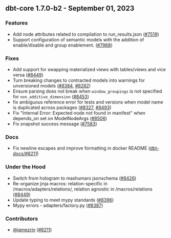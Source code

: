 ## dbt-core 1.7.0-b2 - September 01, 2023

### Features

- Add node attributes related to compilation to run_results.json ([#7519](https://github.com/dbt-labs/dbt-core/issues/7519))
- Support configuration of semantic models with the addition of enable/disable and group enablement. ([#7968](https://github.com/dbt-labs/dbt-core/issues/7968))

### Fixes

- Add support for swapping materialized views with tables/views and vice versa ([#8449](https://github.com/dbt-labs/dbt-core/issues/8449))
- Turn breaking changes to contracted models into warnings for unversioned models ([#8384](https://github.com/dbt-labs/dbt-core/issues/8384), [#8282](https://github.com/dbt-labs/dbt-core/issues/8282))
- Ensure parsing does not break when `window_groupings` is not specified for `non_additive_dimension` ([#8453](https://github.com/dbt-labs/dbt-core/issues/8453))
- fix ambiguous reference error for tests and versions when model name is duplicated across packages ([#8327](https://github.com/dbt-labs/dbt-core/issues/8327), [#8493](https://github.com/dbt-labs/dbt-core/issues/8493))
- Fix "Internal Error: Expected node <unique-id> not found in manifest" when depends_on set on ModelNodeArgs ([#8506](https://github.com/dbt-labs/dbt-core/issues/8506))
- Fix snapshot success message ([#7583](https://github.com/dbt-labs/dbt-core/issues/7583))

### Docs

- Fix newline escapes and improve formatting in docker README ([dbt-docs/#8211](https://github.com/dbt-labs/dbt-docs/issues/8211))

### Under the Hood

- Switch from hologram to mashumaro jsonschema ([#8426](https://github.com/dbt-labs/dbt-core/issues/8426))
- Re-organize jinja macros: relation-specific in /macros/adapters/relations/<relation>, relation agnostic in /macros/relations ([#8449](https://github.com/dbt-labs/dbt-core/issues/8449))
- Update typing to meet mypy standards ([#8396](https://github.com/dbt-labs/dbt-core/issues/8396))
- Mypy errors - adapters/factory.py ([#8387](https://github.com/dbt-labs/dbt-core/issues/8387))

### Contributors
- [@jamezrin](https://github.com/jamezrin) ([#8211](https://github.com/dbt-labs/dbt-core/issues/8211))
